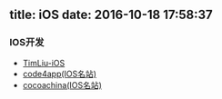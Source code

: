 title: iOS
date: 2016-10-18 17:58:37
---
### IOS开发

- [TimLiu-iOS](https://github.com/Tim9Liu9/TimLiu-iOS)
- [code4app(IOS名站)](http://code4app.com/category/networking?sort=1)
- [cocoachina(IOS名站)](http://code.cocoachina.com/)